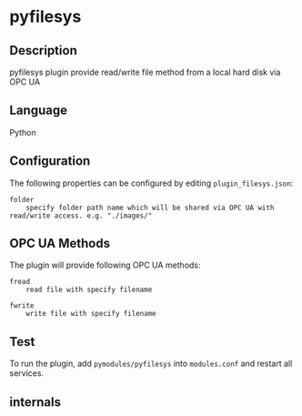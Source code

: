 # pyfilesys

## Description

pyfilesys plugin provide read/write file method from a local hard disk via OPC UA

## Language

Python

## Configuration

The following properties can be configured by editing `plugin_filesys.json`:

    folder
        specify folder path name which will be shared via OPC UA with read/write access. e.g. "./images/"

## OPC UA Methods

The plugin will provide following OPC UA methods:

    fread
        read file with specify filename 

    fwrite
        write file with specify filename

## Test

To run the plugin, add `pymodules/pyfilesys` into `modules.conf` and restart all services.

## internals

